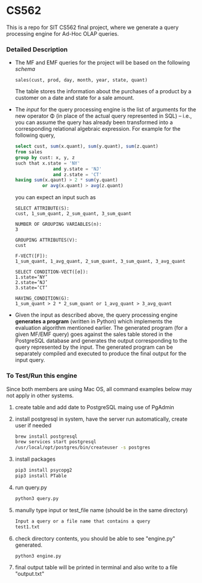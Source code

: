 # CS562

This is a repo for SIT CS562 final project, where we generate a query processing engine for Ad-Hoc OLAP queries.



### Detailed Description

- The MF and EMF queries for the project will be based on the following *schema*

  ```
  sales(cust, prod, day, month, year, state, quant)
  ```

  The table stores the information about the purchases of a product by a customer on a date and state for a sale amount.

- The *input* for the query processing engine is the list of arguments for the new operator Φ (in place of the actual query represented in SQL) – i.e., you can assume the query has already been transformed into a corresponding relational algebraic expression. For example for the following query,

  ```sql
  select cust, sum(x.quant), sum(y.quant), sum(z.quant)
  from sales
  group by cust: x, y, z
  such that x.state = 'NY'
  				and y.state = 'NJ'
  				and z.state = 'CT'
  having sum(x.qaunt) > 2 * sum(y.quant) 
  			or avg(x.quant) > avg(z.quant)
  ```

  you can expect an input such as

  ```
  SELECT ATTRIBUTE(S):
  cust, 1_sum_quant, 2_sum_quant, 3_sum_quant
  
  NUMBER OF GROUPING VARIABLES(n):
  3
  
  GROUPING ATTRIBUTES(V):
  cust
  
  F-VECT([F]):
  1_sum_quant, 1_avg_quant, 2_sum_quant, 3_sum_quant, 3_avg_quant
  
  SELECT CONDITION-VECT([σ]):
  1.state=’NY’
  2.state=’NJ’
  3.state=’CT’ 
  
  HAVING_CONDITION(G):
  1_sum_quant > 2 * 2_sum_quant or 1_avg_quant > 3_avg_quant
  ```

- Given the input as described above, the query processing engine **generates a program** (written in Python) which implements the evaluation algorithm mentioned earlier. The generated program (for a given MF/EMF query) goes against the sales table stored in the PostgreSQL database and generates the output corresponding to the query represented by the input. The generated program can be separately compiled and executed to produce the final output for the input query.



### To Test/Run this engine

Since both members are using Mac OS, all command examples below may not apply in other systems.

1. create table and add date to PostgreSQL maing use of PgAdmin

2. install postgresql in system, have the server run automatically, create user if needed

   ```bash
   brew install postgresql
   brew services start postgresql
   /usr/local/opt/postgres/bin/createuser -s postgres
   ```

3. install packages

   ```bash
   pip3 install psycopg2
   pip3 install PTable
   ```

4. run query.py

   ```bash
   python3 query.py
   ```

5. manully type input or test_file name (should be in the same directory)

   ```bash
   Input a query or a file name that contains a query
   test1.txt
   ```

6. check directory contents, you should be able to see "engine.py" generated.

   ```bash
   python3 engine.py
   ```

7. final output table will be printed in terminal and also write to a file "output.txt"

   



 